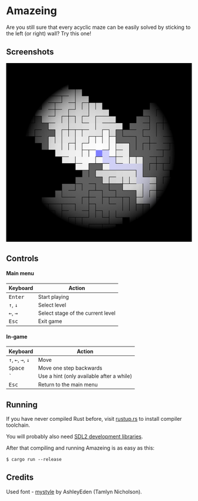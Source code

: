 # Amazeing

Are you still sure that every acyclic maze can be easily solved by sticking
to the left (or right) wall? Try this one!

## Screenshots
![Screenshot](screenshots/0.png)

## Controls

#### Main menu
Keyboard                | Action
----------------------- | ------------
<kbd>Enter</kbd>        | Start playing
<kbd>&uparrow;</kbd>, <kbd>&downarrow;</kbd> | Select level
<kbd>&leftarrow;</kbd>, <kbd>&rightarrow;</kbd> | Select stage of the current level
<kbd>Esc</kbd>          | Exit game

#### In-game
Keyboard                | Action
----------------------- | ------------
<kbd>&uparrow;</kbd>, <kbd>&leftarrow;</kbd>, <kbd>&rightarrow;</kbd>, <kbd>&downarrow;</kbd> | Move
<kbd>Space</kbd>        | Move one step backwards
<kbd>`</kbd>            | Use a hint (only available after a while)
<kbd>Esc</kbd>          | Return to the main menu

## Running
If you have never compiled Rust before, visit [rustup.rs](https://rustup.rs/) to install
compiler toolchain.

You will probably also need
[SDL2 development libraries](https://github.com/Rust-SDL2/rust-sdl2#sdl20-development-libraries).

After that compiling and running Amazeing is as easy as this:
```
$ cargo run --release
```

## Credits
Used font - [mystyle](https://www.fontspace.com/ashleyeden/mystyle) by
AshleyEden (Tamlyn Nicholson).
